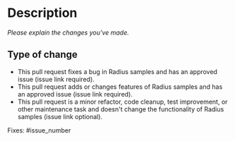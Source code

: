 # Description

_Please explain the changes you've made._

## Type of change

<!--

Please select **one** of the following options that describes your change and delete the others. Clearly identifying the type of change you are making will help us review your PR faster, and is used in authoring release notes.

If you are making a bug fix or functionality change to Radius and do not have an associated issue link please create one now. 

-->

- This pull request fixes a bug in Radius samples and has an approved issue (issue link required).
- This pull request adds or changes features of Radius samples and has an approved issue (issue link required).
- This pull request is a minor refactor, code cleanup, test improvement, or other maintenance task and doesn't change the functionality of Radius samples (issue link optional).

<!--

Please update the following to link the associated issue. This is required for some kinds of changes (see above).

-->

Fixes: #issue_number